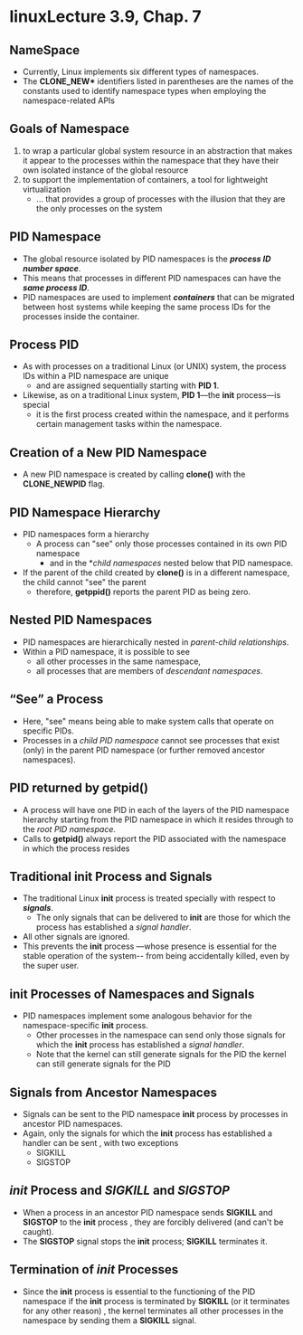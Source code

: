 # linuxLecture 3.9, Chap. 7

## NameSpace
* Currently, Linux implements six different types of namespaces.
* The **CLONE_NEW\*** identifiers listed in 
parentheses are the names of the 
constants used to identify namespace 
types when employing the namespace-related APIs
## Goals of Namespace
1. to wrap a particular global system resource in an abstraction 
that makes it appear to the processes within the namespace that 
they have their own isolated instance of the global resource
2. to support the implementation of containers, a tool for lightweight virtualization
	* ... that provides a group of processes with the illusion 
that they are the only processes on the system

## PID Namespace
* The global resource isolated by PID namespaces is the ***process ID number space***.
* This means that processes in different PID namespaces can have the ***same process ID***.
* PID namespaces are used to implement ***containers*** 
that can be migrated between host systems 
while keeping the same process IDs for the processes inside the container.

## Process PID
* As with processes on a traditional Linux (or UNIX) system, 
the process IDs within a PID namespace are unique
	* and are assigned sequentially starting with **PID 1**.
* Likewise, as on a traditional Linux system, 
**PID 1**—the **init** process—is special
	* it is the first process created within the namespace, 
and it performs certain management tasks within the namespace.

## Creation of a New PID Namespace
* A new PID namespace is created by calling **clone()** with the **CLONE_NEWPID** flag.

## PID Namespace Hierarchy
* PID namespaces form a hierarchy
	* A process can "see" only those processes contained in its own PID namespace
		* and in the **child namespaces* nested below that PID namespace. 
* If the parent of the child created by **clone()** is in a different namespace, 
the child cannot "see" the parent
	* therefore, **getppid()** reports the parent PID as being zero.

## Nested PID Namespaces
* PID namespaces are hierarchically nested in *parent-child relationships*.
* Within a PID namespace, it is possible to see
	* all other processes in the same namespace,
	* all processes that are members of *descendant namespaces*.

## “See” a Process
* Here, "see" means being able to make system calls that operate on specific PIDs.
* Processes in a *child PID namespace* cannot see processes 
that exist (only) in the parent PID namespace (or further removed ancestor namespaces).

## PID returned by getpid()
* A process will have one PID 
in each of the layers of the PID namespace hierarchy 
starting from the PID namespace in which
 it resides through to the *root PID namespace*.
* Calls to **getpid()** always report the PID
 associated with the namespace
 in which the process resides

## Traditional **init** Process and Signals
* The traditional Linux **init** process is treated specially with respect to ***signals***.
	* The only signals that can be delivered to **init**
 are those for which the process has established a *signal handler*.
* All other signals are ignored.
* This prevents the **init** process
—whose presence is essential for the stable operation of the system--
from being accidentally killed, even by the super user.

## **init** Processes of  Namespaces and Signals
* PID namespaces implement some analogous behavior for the namespace-specific **init** process.
	* Other processes in the namespace can send only those signals
 for which the **init** process has established a *signal handler*. 
	* Note that the kernel can still generate signals
 for the PID the kernel can still generate signals for the PID

## Signals  from Ancestor Namespaces
* Signals can be sent to the PID namespace **init** process
 by processes in ancestor PID namespaces.
* Again, only the signals
 for which the **init** process has established a handler can be sent
, with two exceptions
	* SIGKILL
	* SIGSTOP

## *init* Process and *SIGKILL* and *SIGSTOP*
* When a process in an ancestor PID namespace sends **SIGKILL**
 and **SIGSTOP** to the **init** process
, they are forcibly delivered (and can't be caught).
* The **SIGSTOP** signal stops the **init** process; **SIGKILL** terminates it.

## Termination of *init* Processes
* Since the **init** process is essential to the functioning of the PID namespace
 if the **init** process is terminated by **SIGKILL** (or it terminates for any other reason)
, the kernel terminates all other processes in the namespace
 by sending them a **SIGKILL** signal.



